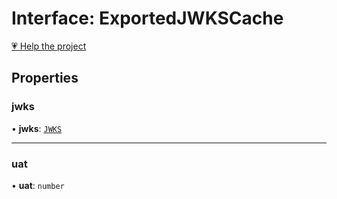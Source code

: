 # Interface: ExportedJWKSCache

[💗 Help the project](https://github.com/sponsors/panva)

## Properties

### jwks

• **jwks**: [`JWKS`](JWKS.md)

***

### uat

• **uat**: `number`
